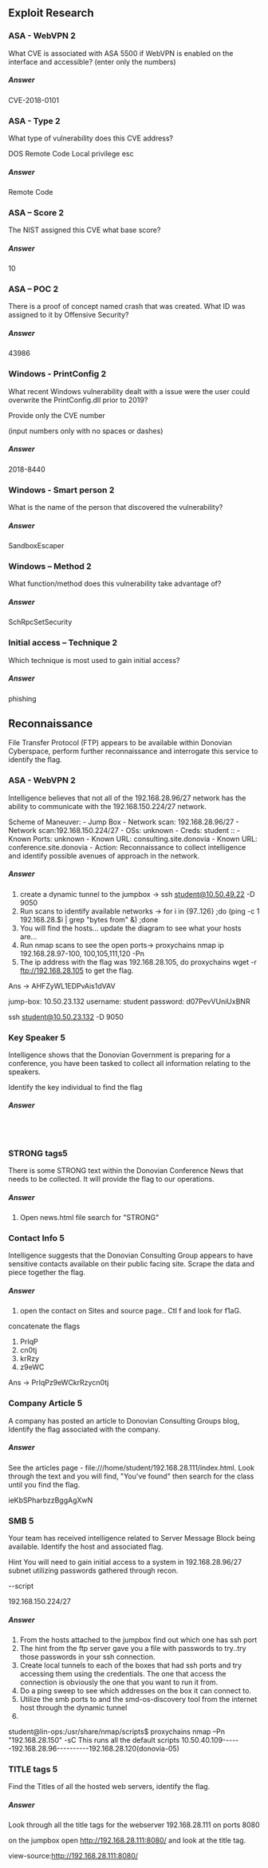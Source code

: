 ## Exploit Research ##

### ASA - WebVPN 2 ###

What CVE is associated with ASA 5500 if WebVPN is enabled on the interface and accessible? (enter only the numbers)

##### Answer ####

CVE-2018-0101

### ASA - Type 2 ###

What type of vulnerability does this CVE address?

 DOS
 Remote Code
 Local privilege esc

##### Answer ####

Remote Code

### ASA – Score 2 ###

The NIST assigned this CVE what base score?

##### Answer ####

10

### ASA – POC 2 ###

There is a proof of concept named crash that was created. What ID was assigned to it by Offensive Security?

##### Answer ####

43986

### Windows - PrintConfig 2 ###

What recent Windows vulnerability dealt with a issue were the user could overwrite the PrintConfig.dll prior to 2019?

Provide only the CVE number

(input numbers only with no spaces or dashes)

##### Answer ####

2018-8440 

### Windows - Smart person 2 ###

What is the name of the person that discovered the vulnerability?

##### Answer ####

SandboxEscaper

### Windows – Method 2 ###

What function/method does this vulnerability take advantage of?

##### Answer ####

SchRpcSetSecurity

### Initial access – Technique 2 ###

Which technique is most used to gain initial access?

##### Answer ####

phishing


## Reconnaissance ##

File Transfer Protocol (FTP) appears to be available within Donovian Cyberspace, perform further reconnaissance and interrogate this service to identify the flag.

### ASA - WebVPN 2 ###

Intelligence believes that not all of the 192.168.28.96/27 network has the ability to communicate with the 192.168.150.224/27 network.

Scheme of Maneuver:
    - Jump Box
    - Network scan: 192.168.28.96/27
    - Network scan:192.168.150.224/27
    - OSs: unknown
    - Creds: student ::
    - Known Ports: unknown
    - Known URL: consulting.site.donovia
    - Known URL: conference.site.donovia
    - Action: Reconnaissance to collect intelligence and identify possible avenues of approach in the network.

##### Answer ####

1. create a dynamic tunnel to the jumpbox -> ssh student@10.50.49.22 -D 9050
2. Run scans to identify available networks -> for i in {97..126} ;do (ping -c 1 192.168.28.$i | grep "bytes from" &) ;done
3. You will find the hosts... update the diagram to see what your hosts are... 
4. Run nmap scans to see the open ports-> proxychains nmap ip 192.168.28.97-100, 100,105,111,120 -Pn
5. The ip address with the flag was 192.168.28.105, do proxychains wget -r ftp://192.168.28.105 to get the flag. 

Ans -> AHFZyWL1EDPvAis1dVAV


jump-box: 10.50.23.132
username: student
password: d07PevVUniUxBNR


ssh student@10.50.23.132 -D 9050

### Key Speaker 5 ###

Intelligence shows that the Donovian Government is preparing for a conference, you have been tasked to collect all information relating to the speakers.

Identify the key individual to find the flag

##### Answer ####

 <div class="col-lg-6 ml-auto order-lg-1">
            <h2 class="text-white mb-4 name" data-aos="fade-left" data-aos-delay="200" style="opacity: .0;">cg84h48SV1JRPhXwdu35</h2>

### STRONG tags5 ###

There is some STRONG text within the Donovian Conference News that needs to be collected. It will provide the flag to our operations.

##### Answer ####

1. Open news.html file search for "STRONG"

### Contact Info 5 ###

Intelligence suggests that the Donovian Consulting Group appears to have sensitive contacts available on their public facing site. Scrape the data and piece together the flag.

##### Answer ####

1. open the contact on Sites and source page.. Ctl f and look for f1aG.

concatenate the flags

1. PrIqP 
4. cn0tj
3. krRzy
2. z9eWC

Ans -> PrIqPz9eWCkrRzycn0tj


### Company Article 5 ###

A company has posted an article to Donovian Consulting Groups blog, Identify the flag associated with the company.

##### Answer ####

See the articles page - file:///home/student/192.168.28.111/index.html. Look through the text and you will find, "You've found" then search for the class until you find the flag. 

ieKbSPharbzzBggAgXwN

### SMB 5 ###

Your team has received intelligence related to Server Message Block being available. Identify the host and associated flag.

Hint
You will need to gain initial access to a system in 192.168.28.96/27 subnet utilizing passwords gathered through recon.

--script

192.168.150.224/27

##### Answer ####

1. From the hosts attached to the jumpbox find out which one has ssh port
2. The hint from the ftp server gave you a file with passwords to try..try those passwords in your ssh connection. 
3. Create local tunnels to each of the boxes that had ssh ports and try accessing them using the credentials. The one that access the connection is obviously the one that you want to run it from. 
4. Do a ping sweep to see which addresses on the box it can connect to. 
5. Utilize the smb ports to and the smd-os-discovery tool from the internet host through the dynamic tunnel 
6. 

student@lin-ops:/usr/share/nmap/scripts$ proxychains nmap –Pn "192.168.28.150" -sC This runs all the default scripts   10.50.40.109------192.168.28.96----------192.168.28.120(donovia-05) 


### TITLE tags 5 ###

Find the Titles of all the hosted web servers, identify the flag.

##### Answer ####

Look through all the title tags for the webserver 192.168.28.111 on ports 8080

on the jumpbox open http://192.168.28.111:8080/ and look at the title tag. 

view-source:http://192.168.28.111:8080/